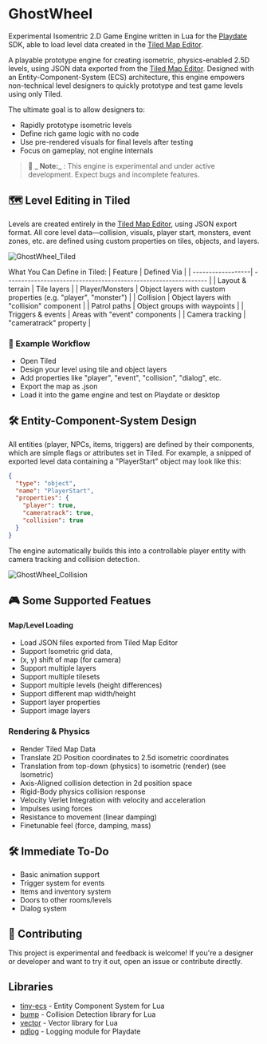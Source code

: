 # GhostWheel
Experimental Isomentric 2.D Game Engine written in Lua for the [Playdate](https://play.date/) SDK, able to load level data created in the [Tiled Map Editor](https://www.mapeditor.org/).

A playable prototype engine for creating isometric, physics-enabled 2.5D levels, using JSON data exported from the [Tiled Map Editor](https://www.mapeditor.org/).
Designed with an Entity-Component-System (ECS) architecture, this engine empowers non-technical level designers to quickly prototype and test game levels using only Tiled.

The ultimate goal is to allow designers to:
* Rapidly prototype isometric levels
* Define rich game logic with no code
* Use pre-rendered visuals for final levels after testing
* Focus on gameplay, not engine internals

> 🚧 **_ Note:_** : This engine is experimental and under active development. Expect bugs and incomplete features.


## 🗺 Level Editing in Tiled
Levels are created entirely in the [Tiled Map Editor](https://www.mapeditor.org/), using JSON export format. 
All core level data—collision, visuals, player start, monsters, event zones, etc. are defined using custom properties on tiles, objects, and layers.

![GhostWheel_Tiled](https://github.com/user-attachments/assets/2cbdcae3-a0c1-41be-979f-9a923da2c2b7)

What You Can Define in Tiled:
| Feature	          | Defined Via                                                     |
| ------------------| --------------------------------------------------------------- |
| Layout & terrain  |	Tile layers                                                     |
| Player/Monsters	  | Object layers with custom properties (e.g. "player", "monster") |
| Collision	        | Object layers with "collision" component                        |
| Patrol paths      |	Object groups with waypoints                                    |
| Triggers & events	| Areas with "event" components                                   |
| Camera tracking	  | "cameratrack" property                                          |

### 📁 Example Workflow
* Open Tiled
* Design your level using tile and object layers
* Add properties like "player", "event", "collision", "dialog", etc.
* Export the map as .json
* Load it into the game engine and test on Playdate or desktop

## 🛠 Entity-Component-System Design
All entities (player, NPCs, items, triggers) are defined by their components, which are simple flags or attributes set in Tiled.
For example, a snipped of exported level data containing a "PlayerStart" object may look like this:
```json
{
  "type": "object",
  "name": "PlayerStart",
  "properties": {
    "player": true,
    "cameratrack": true,
    "collision": true
  }
}
```
The engine automatically builds this into a controllable player entity with camera tracking and collision detection.

![GhostWheel_Collision](https://github.com/user-attachments/assets/f44e15cd-36a6-4a78-b8ce-12e3e72b9f17)

## 🎮 Some Supported Featues
#### Map/Level Loading
* Load JSON files exported from Tiled Map Editor
*  Support Isometric grid data,
* (x, y) shift of map (for camera)
* Support multiple layers
* Support multiple tilesets
* Support multiple levels (height differences)
* Support different map width/height
* Support layer properties
* Support image layers
### Rendering & Physics
* Render Tiled Map Data
* Translate 2D Position coordinates to 2.5d isometric coordinates
* Translation from top-down (physics) to isometric (render) (see Isometric)
* Axis-Aligned collision detection in 2d position space
* Rigid-Body physics collision response
* Velocity Verlet Integration with velocity and acceleration
* Impulses using forces
* Resistance to movement (linear damping)
* Finetunable feel (force, damping, mass)


## 🛠 Immediate To-Do
* Basic animation support
* Trigger system for events
* Items and inventory system
* Doors to other rooms/levels
* Dialog system

## 💬 Contributing
This project is experimental and feedback is welcome! If you're a designer or developer and want to try it out, open an issue or contribute directly.

## Libraries
* [tiny-ecs](https://github.com/bakpakin/tiny-ecs/tree/demo-commandokibbles) - Entity Component System for Lua
* [bump](https://github.com/kikito/bump.lua) - Collision Detection library for Lua
* [vector](https://github.com/automattf/vector.lua) - Vector library for Lua
* [pdlog](https://github.com/edzillion/pd-log.lua) - Logging module for Playdate
